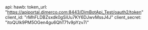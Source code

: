 api:
  hawb:
    token_url: "https://apiportal.dimerco.com:8443/DimBotApi_Test/oauth2/token"
    client_id: "rMhFLDBZsxdk0gSiUu7KY6DJwvMssJ4J"
    client_secret: "itoQUlk9PM5OGen4gu6QhT71v9pYzv7i"
